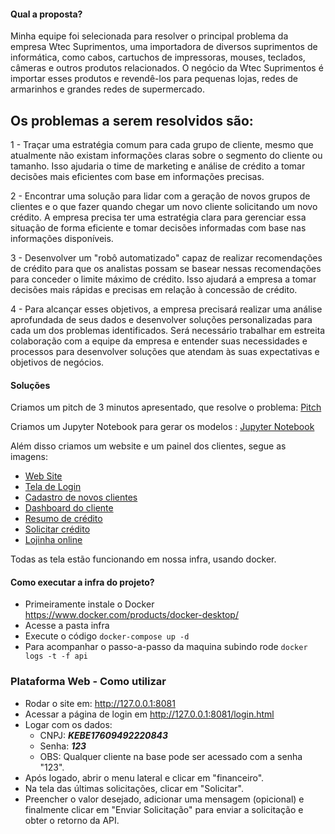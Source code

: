 #### Qual a proposta?

Minha equipe foi selecionada para resolver o principal problema da empresa Wtec Suprimentos, uma importadora de diversos suprimentos de informática, como cabos, cartuchos de impressoras, mouses, teclados, câmeras e outros produtos relacionados. O negócio da Wtec Suprimentos é importar esses produtos e revendê-los para pequenas lojas, redes de armarinhos e grandes redes de supermercado.

## Os problemas a serem resolvidos são:

1 - Traçar uma estratégia comum para cada grupo de cliente, mesmo que atualmente não existam informações claras sobre o segmento do cliente ou tamanho. Isso ajudaria o time de marketing e análise de crédito a tomar decisões mais eficientes com base em informações precisas.

2 - Encontrar uma solução para lidar com a geração de novos grupos de clientes e o que fazer quando chegar um novo cliente solicitando um novo crédito. A empresa precisa ter uma estratégia clara para gerenciar essa situação de forma eficiente e tomar decisões informadas com base nas informações disponíveis.

3 - Desenvolver um "robô automatizado" capaz de realizar recomendações de crédito para que os analistas possam se basear nessas recomendações para conceder o limite máximo de crédito. Isso ajudará a empresa a tomar decisões mais rápidas e precisas em relação à concessão de crédito.

4 - Para alcançar esses objetivos, a empresa precisará realizar uma análise aprofundada de seus dados e desenvolver soluções personalizadas para cada um dos problemas identificados. Será necessário trabalhar em estreita colaboração com a equipe da empresa e entender suas necessidades e processos para desenvolver soluções que atendam às suas expectativas e objetivos de negócios.

#### Soluções 

Criamos um pitch de 3 minutos apresentado, que resolve o problema: [Pitch](https://github.com/xxbielxd/bootcamp_ia/blob/main/apresenta%C3%A7%C3%A3o/Pitch_Bootcamp.pptx)

Criamos um Jupyter Notebook para gerar os modelos : [Jupyter Notebook](https://github.com/xxbielxd/bootcamp_ia/blob/main/Trabalho_Final_MBA_Intelige%CC%82ncia_Artificial_e_Machine_Learning.ipynb) 

Além disso criamos um website e um painel dos clientes, segue as imagens:

- [Web Site](https://github.com/xxbielxd/bootcamp_ia/blob/main/img/website.png?raw=true)
- [Tela de Login](https://github.com/xxbielxd/bootcamp_ia/blob/main/img/login.png?raw=true)
- [Cadastro de novos clientes](https://github.com/xxbielxd/bootcamp_ia/blob/main/img/novos_clientes.png?raw=true)
- [Dashboard do cliente](https://github.com/xxbielxd/bootcamp_ia/blob/main/img/dashboard.png?raw=true)
- [Resumo de crédito](https://github.com/xxbielxd/bootcamp_ia/blob/main/img/credito.png?raw=true)
- [Solicitar crédito](https://github.com/xxbielxd/bootcamp_ia/blob/main/img/solicitar_credito.png?raw=true)
- [Lojinha online](https://github.com/xxbielxd/bootcamp_ia/blob/main/img/loja.png?raw=true)

Todas as tela estão funcionando em nossa infra, usando docker.

#### Como executar a infra do projeto?

- Primeiramente instale o Docker https://www.docker.com/products/docker-desktop/
- Acesse a pasta infra
- Execute o código ```docker-compose up -d ```
- Para acompanhar o passo-a-passo da maquina subindo rode ```docker logs -t -f api```

### Plataforma Web - Como utilizar

- Rodar o site em: http://127.0.0.1:8081
- Acessar a página de login em http://127.0.0.1:8081/login.html
- Logar com os dados:
    - CNPJ: ***KEBE17609492220843***
    - Senha: ***123***
    - OBS: Qualquer cliente na base pode ser acessado com a senha "123".
- Após logado, abrir o menu lateral e clicar em "financeiro".
- Na tela das últimas solicitações, clicar em "Solicitar".
- Preencher o valor desejado, adicionar uma mensagem (opicional) e finalmente clicar em "Enviar Solicitação" para enviar a solicitação e obter o retorno da API.
